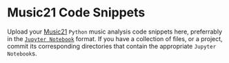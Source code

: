 # Music21 Code Snippets

Upload your [Music21](http://web.mit.edu/music21/) ```Python``` music analysis code snippets here, preferrably in the [```Jupyter Notebook```](http://www.jupyter.org) format.
If you have a collection of files, or a project, commit its corresponding directories that contain the appropriate ```Jupyter Notebook```s. 
